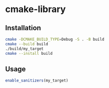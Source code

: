# cmake-library

## Installation

```bash
cmake -DCMAKE_BUILD_TYPE=Debug -S . -B build
cmake --build build
./build/my_target
cmake --install build
```
## Usage

```cmake
enable_sanitizers(my_target)

```
